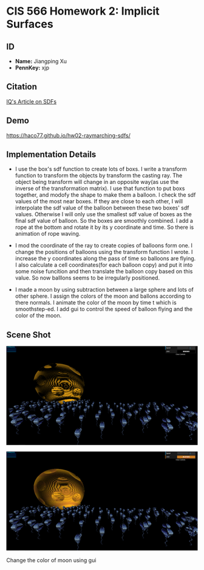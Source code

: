 # CIS 566 Homework 2: Implicit Surfaces

## ID
 - __Name:__ Jiangping Xu
 - __PennKey:__ xjp

Citation
----------
[IQ's Article on SDFs](http://www.iquilezles.org/www/articles/distfunctions/distfunctions.htm)

Demo
---------
https://haco77.github.io/hw02-raymarching-sdfs/

Implementation Details
----------
- I use the box's sdf function to create lots of boxs. I write a transform function to transform the objects by transform the casting ray. The object being transform will change in an opposite way(as use the inverse of the transformation matrix). I use that function to put boxs together, and modofy the shape to make them a balloon.
I check the sdf values of the most near boxes. If they are close to each other, I will interpolate the sdf value of the balloon between these two boxes' sdf values. Otherwise I will only use the smallest sdf value of boxes as the final sdf value of balloon. So the boxes are smoothly combined. I add a rope at the bottom and rotate it by its y coordinate and time. So there is animation of rope waving.    

- I mod the coordinate of the ray to create copies of balloons form one. I change the positions of balloons using the transform function I wrote. I increase the y coordinates along the pass of time so balloons are flying. I also calculate a cell coordinates(for each balloon copy) and put it into some noise funcition and then translate the balloon copy based on this value. So now balllons seems to be irregularly positioned. 

- I made a moon by using subtraction between a large sphere and lots of other sphere. I assign the colors of the moon and ballons according to there normals. I animate the color of the moon by time t which is smoothstep-ed. I add gui to control the speed of balloon flying and the color of the moon. 

Scene Shot
---------
![](img/shot1.png)

![](img/shot2.png)

Change the color of moon using gui